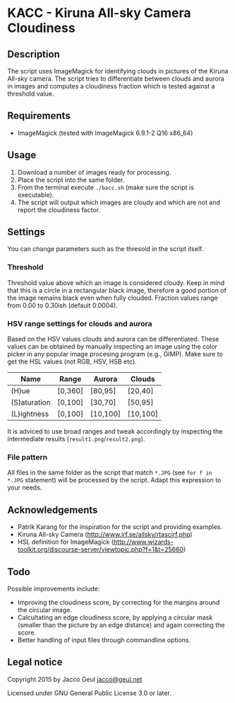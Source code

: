 # KACC - Kiruna All-sky Camera Cloudiness

## Description
The script uses ImageMagick for identifying clouds in pictures of the Kiruna All-sky
camera. The script tries to differentiate between clouds and
aurora in images and computes a cloudiness fraction which is tested
against a threshold value.

## Requirements
* ImageMagick (tested with ImageMagick 6.9.1-2 Q16 x86_64)

## Usage
1. Download a number of images ready for processing.
2. Place the script into the same folder.
3. From the terminal execute ```./bacc.sh``` (make sure the script is executable).
4. The script will output which images are cloudy and which are not and report the cloudiness factor.

## Settings
You can change parameters such as the thresold in the script itself.

### Threshold
Threshold value above which an image is considered cloudy. Keep in mind that this is a circle in a rectangular black image, therefore a good portion of the image remains black even when fully clouded. Fraction values range from 0.00 to 0.30ish (default 0.0004).

### HSV range settings for clouds and aurora
Based on the HSV values clouds and aurora can be differentiated. These values can be obtained by manually inspecting an image using the color picker in any popular image procesing program (e.g., GIMP). Make sure to get the HSL values (not RGB, HSV, HSB etc).

| Name         | Range   | Aurora   | Clouds   |
| ------------ | ------- | -------- | -------- |
| (H)ue        | [0,360] | [80,95]  | [20,40]  |
| (S)aturation | [0,100] | [30,70]  | [50,95]  |
| (L)ightness  | [0,100] | [10,100] | [10,100] |

It is adviced to use broad ranges and tweak accordingly by inspecting the intermediate results (```result1.png```/```result2.png```).

### File pattern
All files in the same folder as the script that match ```*.JPG``` (see ```for f in *.JPG``` statement) will be processed by the script. Adapt this expression to your needs.

## Acknowledgements
* Patrik Karang for the inspiration for the script and providing examples.
* Kiruna All-sky Camera (http://www.irf.se/allsky/rtascirf.php)
* HSL definition for ImageMagick (http://www.wizards-toolkit.org/discourse-server/viewtopic.php?f=1&t=25660)

## Todo
Possible improvements include:
* Improving the cloudiness score, by correcting for the margins around the circular image.
* Calcultating an edge cloudiness score, by applying a circular mask (smaller than the picture by an edge distance) and again correcting the score.
* Better handling of input files through commandline options.

## Legal notice
Copyright 2015 by Jacco Geul <jacco@geul.net>

Licensed under GNU General Public License 3.0 or later.
